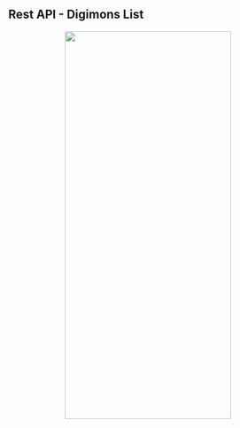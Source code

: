 ## Rest API - Digimons List

<p align="center" width="100%">
    <img src="https://github.com/thiago-you/rest-api/blob/main/assets/home.png" width="300" height="700">
</p>